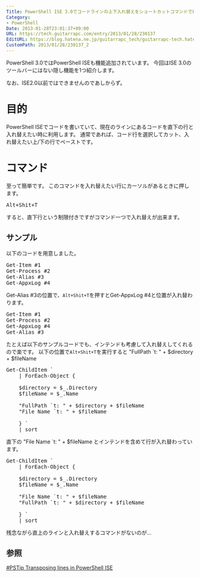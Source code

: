 ```yaml
---
Title: PowerShell ISE 3.0でコードラインの上下入れ替えをショートカットコマンドで行いたい
Category:
- PowerShell
Date: 2013-01-28T23:01:37+09:00
URL: https://tech.guitarrapc.com/entry/2013/01/28/230137
EditURL: https://blog.hatena.ne.jp/guitarrapc_tech/guitarrapc-tech.hatenablog.com/atom/entry/11696248318757675309
CustomPath: 2013/01/28/230137_2
---
```


PowerShell 3.0ではPowerShell ISEも機能追加されています。
今回はISE 3.0のツールバーにはない隠し機能を1つ紹介します。

なお、ISE2.0以前ではできませんのであしからず。



<h1>目的</h1>
PowerShell ISEでコードを書いていて、現在のラインにあるコードを直下の行と入れ替えたい時に利用します。
通常であれば、コード行を選択してカット、入れ替えたい上/下の行でペーストです。

<h1>コマンド</h1>
至って簡単です。
このコマンドを入れ替えたい行にカーソルがあるときに押します。
<pre class="brush: powershell">
Alt+Shit+T
</pre>
すると、直下行という制限付きですがコマンド一つで入れ替えが出来ます。

<h2>サンプル</h2>
以下のコードを用意しました。
<pre class="brush: powershell">
Get-Item #1
Get-Process #2
Get-Alias #3
Get-AppxLog #4
</pre>

Get-Alias #3の位置で、<code>Alt+Shit+T</code>を押すとGet-AppxLog #4と位置が入れ替わります。
<pre class="brush: powershell">
Get-Item #1
Get-Process #2
Get-AppxLog #4
Get-Alias #3
</pre>

たとえば以下のサンプルコードでも、インテンドも考慮して入れ替えしてくれるので楽です。
以下の位置で<code>Alt+Shit+T</code>を実行すると
    "FullPath `t: " + $directory + $fileName
<pre class="brush: powershell">
Get-ChildItem `
    | ForEach-Object {

    $directory = $_.Directory
    $fileName = $_.Name

    &quot;FullPath `t: &quot; + $directory + $fileName
    &quot;File Name `t: &quot; + $fileName

    } `
    | sort
</pre>
直下の
    "File Name `t: " + $fileName
とインテンドを含めて行が入れ替わっています。
<pre class="brush: powershell">
Get-ChildItem `
    | ForEach-Object {

    $directory = $_.Directory
    $fileName = $_.Name

    &quot;File Name `t: &quot; + $fileName
    &quot;FullPath `t: &quot; + $directory + $fileName

    } `
    | sort
</pre>

残念ながら直上のラインと入れ替えするコマンドがないのが…

<h2>参照</h2>
<a href="http://www.powershellmagazine.com/2013/01/28/pstip-transposing-lines-in-powershell-ise/?utm_source=feedburner&amp;utm_medium=feed&amp;utm_campaign=Feed%3A+PowershellMagazine+%28PowerShell+Magazine%29" target="_blank">#PSTip Transposing lines in PowerShell ISE</a>
